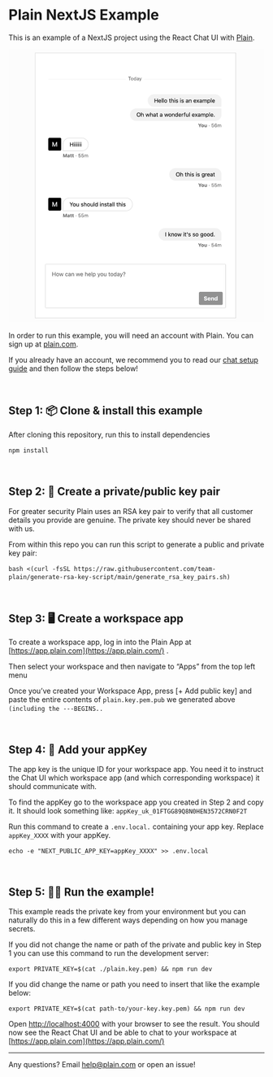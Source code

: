 # Plain NextJS Example

This is an example of a NextJS project using the React Chat UI with [Plain](https://plain.com).

<img src="/public/chat.png" width="600" />


In order to run this example, you will need an account with Plain. You can sign up at [plain.com](https://plain.com).

If you already have an account, we recommend you to read
our [chat setup guide](https://docs.plain.com/support-channels/chat/overview) and then follow the steps below!

<br />

## Step 1: 📦 Clone & install this example

After cloning this repository, run this to install dependencies

```bash
npm install
```

<br />

## Step 2: 🔐 Create a private/public key pair

For greater security Plain uses an RSA key pair to verify that all customer details you provide are genuine. The private
key should never be shared with us.

From within this repo you can run this script to generate a public and private key pair:

```
bash <(curl -fsSL https://raw.githubusercontent.com/team-plain/generate-rsa-key-script/main/generate_rsa_key_pairs.sh)
```

<br />

## Step 3: 🖥 Create a workspace app

To create a workspace app, log in into the Plain App at [https://app.plain.com](https://app.plain.com/) .

Then select your workspace and then navigate to “Apps” from the top left menu

Once you’ve created your Workspace App, press [+ Add public key] and paste the entire contents of `plain.key.pem.pub` we
generated above `(including the ---BEGINS..`

<br />

## Step 4: 🔑 Add your appKey

The app key is the unique ID for your workspace app. You need it to instruct the Chat UI which workspace app (and which
corresponding workspace) it should communicate with.

To find the appKey go to the workspace app you created in Step 2 and copy it. It should look something
like: `appKey_uk_01FTGG89Q8N0HEN3572CRN0F2T`

Run this command to create a `.env.local.` containing your app key. Replace `appKey_XXXX` with your appKey.

```
echo -e "NEXT_PUBLIC_APP_KEY=appKey_XXXX" >> .env.local
```

<br />

## Step 5: 🏃‍♀️ Run the example!

This example reads the private key from your environment but you can naturally do this in a few different ways depending
on how you manage secrets.

If you did not change the name or path of the private and public key in Step 1 you can use this command to run the
development server:

```
export PRIVATE_KEY=$(cat ./plain.key.pem) && npm run dev
```

If you did change the name or path you need to insert that like the example below:

```
export PRIVATE_KEY=$(cat path-to/your-key.key.pem) && npm run dev
```

Open [http://localhost:4000](http://localhost:4000) with your browser to see the result. You should now see the React
Chat UI and be able to chat to your workspace at [https://app.plain.com](https://app.plain.com/)


----

Any questions? Email help@plain.com or open an issue!
